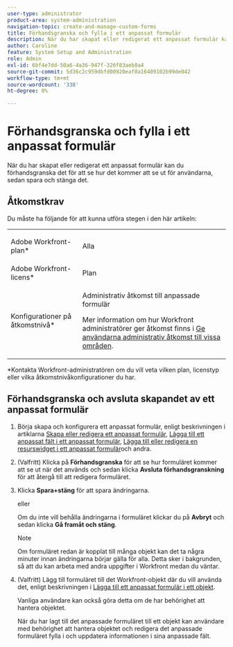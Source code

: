 ```yaml
---
user-type: administrator
product-area: system-administration
navigation-topic: create-and-manage-custom-forms
title: Förhandsgranska och fylla i ett anpassat formulär
description: När du har skapat eller redigerat ett anpassat formulär kan du förhandsgranska det för att se hur det kommer att se ut för användarna, sedan spara och stänga det.
author: Caroline
feature: System Setup and Administration
role: Admin
exl-id: 6bf4e7dd-50a6-4a36-947f-326f83aeb8a4
source-git-commit: 5d36c2c959dbfd00920eaf0a16409102b99de042
workflow-type: tm+mt
source-wordcount: '338'
ht-degree: 0%

---
```


# Förhandsgranska och fylla i ett anpassat formulär

När du har skapat eller redigerat ett anpassat formulär kan du förhandsgranska det för att se hur det kommer att se ut för användarna, sedan spara och stänga det.

## Åtkomstkrav

Du måste ha följande för att kunna utföra stegen i den här artikeln:

<table style="table-layout:auto"> 
 <col> 
 <col> 
 <tbody> 
  <tr data-mc-conditions=""> 
   <td role="rowheader"> <p>Adobe Workfront-plan*</p> </td> 
   <td>Alla</td> 
  </tr> 
  <tr> 
   <td role="rowheader">Adobe Workfront-licens*</td> 
   <td>Plan</td> 
  </tr> 
  <tr data-mc-conditions=""> 
   <td role="rowheader">Konfigurationer på åtkomstnivå*</td> 
   <td> <p>Administrativ åtkomst till anpassade formulär</p> <p>Mer information om hur Workfront administratörer ger åtkomst finns i <a href="../../../administration-and-setup/add-users/configure-and-grant-access/grant-users-admin-access-certain-areas.md" class="MCXref xref">Ge användarna administrativ åtkomst till vissa områden</a>.</p> </td> 
  </tr>  
 </tbody> 
</table>

&#42;Kontakta Workfront-administratören om du vill veta vilken plan, licenstyp eller vilka åtkomstnivåkonfigurationer du har.

## Förhandsgranska och avsluta skapandet av ett anpassat formulär

1. Börja skapa och konfigurera ett anpassat formulär, enligt beskrivningen i artiklarna [Skapa eller redigera ett anpassat formulär](../../../administration-and-setup/customize-workfront/create-manage-custom-forms/create-or-edit-a-custom-form.md), [Lägga till ett anpassat fält i ett anpassat formulär](../../../administration-and-setup/customize-workfront/create-manage-custom-forms/add-a-custom-field-to-a-custom-form.md), [Lägga till eller redigera en resurswidget i ett anpassat formulär](../../../administration-and-setup/customize-workfront/create-manage-custom-forms/add-widget-or-edit-its-properties-in-a-custom-form.md)och andra.

1. (Valfritt) Klicka på **Förhandsgranska** för att se hur formuläret kommer att se ut när det används och sedan klicka **Avsluta förhandsgranskning** för att återgå till att redigera formuläret.

1. Klicka **Spara+stäng** för att spara ändringarna.

   eller

   Om du inte vill behålla ändringarna i formuläret klickar du på **Avbryt** och sedan klicka **Gå framåt och stäng**.

   >[!NOTE]
   >
   >Om formuläret redan är kopplat till många objekt kan det ta några minuter innan ändringarna börjar gälla för alla. Detta sker i bakgrunden, så att du kan arbeta med andra uppgifter i Workfront medan du väntar.

1. (Valfritt) Lägg till formuläret till det Workfront-objekt där du vill använda det, enligt beskrivningen i [Lägga till ett anpassat formulär i ett objekt](../../../workfront-basics/work-with-custom-forms/add-a-custom-form-to-an-object.md).

   Vanliga användare kan också göra detta om de har behörighet att hantera objektet.

   När du har lagt till det anpassade formuläret till ett objekt kan användare med behörighet att hantera objektet och redigera det anpassade formuläret fylla i och uppdatera informationen i sina anpassade fält.
